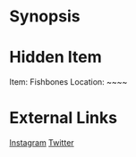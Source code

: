 # Synopsis


# Hidden Item
Item: Fishbones
Location: ~~~~

# External Links
[Instagram](https://www.instagram.com/p/CBeckJJD7zv/)
[Twitter]()
